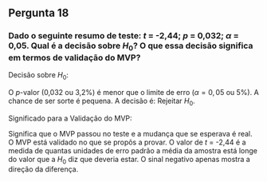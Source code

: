 ## Pergunta 18

### Dado o seguinte resumo de teste: $t$ = -2,44; $p$ = 0,032; $\alpha$ = 0,05. Qual é a decisão sobre $H_0$? O que essa decisão significa em termos de validação do MVP?

Decisão sobre $H_0$:

O $p$-valor (0,032 ou 3,2%) é menor que o limite de erro ($\alpha = 0,05$ ou 5%). A chance de ser sorte é pequena. A decisão é: Rejeitar $H_0$.

Significado para a Validação do MVP:

Significa que o MVP passou no teste e a mudança que se esperava é real. O MVP está validado no que se propôs a provar. O valor de $t$ = -2,44 é a medida de quantas unidades de erro padrão a média da amostra está longe do valor que a $H_0$ diz que deveria estar. O sinal negativo apenas mostra a direção da diferença.
